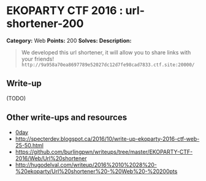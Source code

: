 # EKOPARTY CTF 2016 : url-shortener-200

**Category:** Web
**Points:** 200
**Solves:**
**Description:**

> We developed this url shortener, it will allow you to share links with your friends!
> `http://9a958a70ea8697789e52027dc12d7fe98cad7833.ctf.site:20000/`

## Write-up

(TODO)

## Other write-ups and resources

* [0day](https://0day.work/ekoparty-ctf-2016-writeups/)
* http://specterdev.blogspot.ca/2016/10/write-up-ekoparty-2016-ctf-web-25-50.html
* https://github.com/burlingpwn/writeups/tree/master/EKOPARTY-CTF-2016/Web/Url%20shortener
* http://hugodelval.com/writeup/2016%2010%2028%20-%20ekoparty/Url%20shortener%20-%20Web%20-%20200pts
